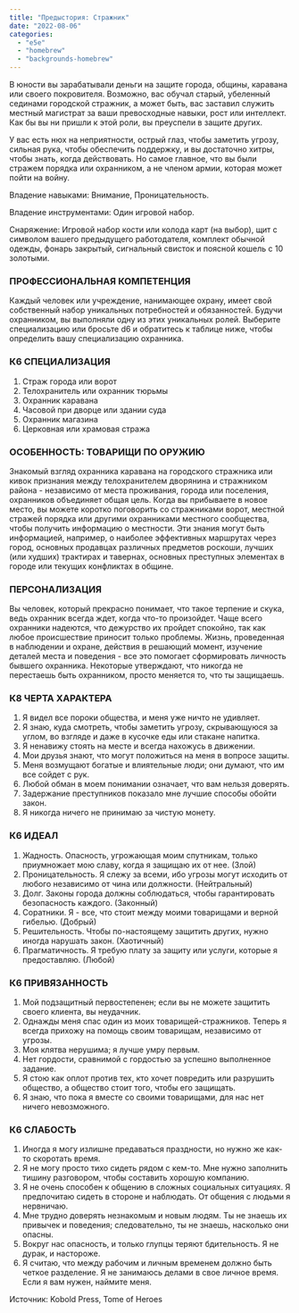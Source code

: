 ```yaml
---
title: "Предыстория: Стражник"
date: "2022-08-06"
categories: 
  - "e5e"
  - "homebrew"
  - "backgrounds-homebrew"
---
```


В юности вы зарабатывали деньги на защите города, общины, каравана или своего покровителя. Возможно, вас обучал старый, убеленный сединами городской стражник, а может быть, вас заставил служить местный магистрат за ваши превосходные навыки, рост или интеллект. Как бы вы ни пришли к этой роли, вы преуспели в защите других.

У вас есть нюх на неприятности, острый глаз, чтобы заметить угрозу, сильная рука, чтобы обеспечить поддержку, и вы достаточно хитры, чтобы знать, когда действовать. Но самое главное, что вы были стражем порядка или охранником, а не членом армии, которая может пойти на войну.

Владение навыками: Внимание, Проницательность.

Владение инструментами: Один игровой набор.

Снаряжение: Игровой набор кости или колода карт (на выбор), щит с символом вашего предыдущего работодателя, комплект обычной одежды, фонарь закрытый, сигнальный свисток и поясной кошель с 10 золотыми.

### ПРОФЕССИОНАЛЬНАЯ КОМПЕТЕНЦИЯ

Каждый человек или учреждение, нанимающее охрану, имеет свой собственный набор уникальных потребностей и обязанностей. Будучи охранником, вы выполняли одну из этих уникальных ролей. Выберите специализацию или бросьте d6 и обратитесь к таблице ниже, чтобы определить вашу специализацию охранника.

### К6 СПЕЦИАЛИЗАЦИЯ

1. Страж города или ворот
2. Телохранитель или охранник тюрьмы
3. Охранник каравана
4. Часовой при дворце или здании суда
5. Охранник магазина
6. Церковная или храмовая стража

### ОСОБЕННОСТЬ: ТОВАРИЩИ ПО ОРУЖИЮ

Знакомый взгляд охранника каравана на городского стражника или кивок признания между телохранителем дворянина и стражником района - независимо от места проживания, города или поселения, охранников объединяет общая цель. Когда вы прибываете в новое место, вы можете коротко поговорить со стражниками ворот, местной стражей порядка или другими охранниками местного сообщества, чтобы получить информацию о местности. Эти знания могут быть информацией, например, о наиболее эффективных маршрутах через город, основных продавцах различных предметов роскоши, лучших (или худших) трактирах и тавернах, основных преступных элементах в городе или текущих конфликтах в общине.

### ПЕРСОНАЛИЗАЦИЯ

Вы человек, который прекрасно понимает, что такое терпение и скука, ведь охранник всегда ждет, когда что-то произойдет. Чаще всего охранники надеются, что дежурство их пройдет спокойно, так как любое происшествие приносит только проблемы. Жизнь, проведенная в наблюдении и охране, действия в решающий момент, изучение деталей места и поведения - все это помогает сформировать личность бывшего охранника. Некоторые утверждают, что никогда не перестаешь быть охранником, просто меняется то, что ты защищаешь.

### К8 ЧЕРТА ХАРАКТЕРА

1. Я видел все пороки общества, и меня уже ничто не удивляет.
2. Я знаю, куда смотреть, чтобы заметить угрозу, скрывающуюся за углом, во взгляде и даже в кусочке еды или стакане напитка.
3. Я ненавижу стоять на месте и всегда нахожусь в движении.
4. Мои друзья знают, что могут положиться на меня в вопросе защиты.
5. Меня возмущают богатые и влиятельные люди; они думают, что им все сойдет с рук.
6. Любой обман в моем понимании означает, что вам нельзя доверять.
7. Задержание преступников показало мне лучшие способы обойти закон.
8. Я никогда ничего не принимаю за чистую монету.

### К6 ИДЕАЛ

1. Жадность. Опасность, угрожающая моим спутникам, только приумножает мою славу, когда я защищаю их от нее. (Злой)
2. Проницательность. Я слежу за всеми, ибо угрозы могут исходить от любого независимо от чина или должности. (Нейтральный)
3. Долг. Законы города должны соблюдаться, чтобы гарантировать безопасность каждого. (Законный)
4. Соратники. Я - все, что стоит между моими товарищами и верной гибелью. (Добрый)
5. Решительность. Чтобы по-настоящему защитить других, нужно иногда нарушать закон. (Хаотичный)
6. Прагматичность. Я требую плату за защиту или услуги, которые я предоставляю. (Любой)

### К6 ПРИВЯЗАННОСТЬ

1. Мой подзащитный первостепенен; если вы не можете защитить своего клиента, вы неудачник.
2. Однажды меня спас один из моих товарищей-стражников. Теперь я всегда прихожу на помощь своим товарищам, независимо от угрозы.
3. Моя клятва нерушима; я лучше умру первым.
4. Нет гордости, сравнимой с гордостью за успешно выполненное задание.
5. Я стою как оплот против тех, кто хочет повредить или разрушить общество, а общество стоит того, чтобы его защищать.
6. Я знаю, что пока я вместе со своими товарищами, для нас нет ничего невозможного.

### К6 СЛАБОСТЬ

1. Иногда я могу излишне предаваться праздности, но нужно же как-то скоротать время.
2. Я не могу просто тихо сидеть рядом с кем-то. Мне нужно заполнить тишину разговором, чтобы составить хорошую компанию.
3. Я не очень способен к общению в сложных социальных ситуациях. Я предпочитаю сидеть в стороне и наблюдать. От общения с людьми я нервничаю.
4. Мне трудно доверять незнакомым и новым людям. Ты не знаешь их привычек и поведения; следовательно, ты не знаешь, насколько они опасны.
5. Вокруг нас опасность, и только глупцы теряют бдительность. Я не дурак, и настороже.
6. Я считаю, что между рабочим и личным временем должно быть четкое разделение. Я не занимаюсь делами в свое личное время. Если я вам нужен, наймите меня.

Источник: Kobold Press, Tome of Heroes
